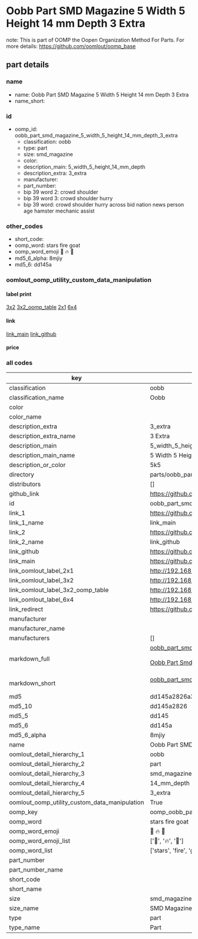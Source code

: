 # Oobb Part SMD Magazine 5 Width 5 Height 14 mm Depth 3 Extra  

note: This is part of OOMP the Oopen Organization Method For Parts. For more details: https://github.com/oomlout/oomp_base

##  part details
  







### name
* name: Oobb Part SMD Magazine 5 Width 5 Height 14 mm Depth 3 Extra
* name_short: 
### id
* oomp_id: oobb_part_smd_magazine_5_width_5_height_14_mm_depth_3_extra
  * classification: oobb
  * type: part
  * size: smd_magazine
  * color: 
  * description_main: 5_width_5_height_14_mm_depth
  * description_extra: 3_extra
  * manufacturer: 
  * part_number: 
  * bip 39 word 2: crowd shoulder
  * bip 39 word 3: crowd shoulder hurry
  * bip 39 word: crowd shoulder hurry across bid nation news person age hamster mechanic assist

### other_codes
* short_code: 
* oomp_word: stars fire goat
* oomp_word_emoji :stars: :fire: :goat:
* md5_6_alpha: 8mjiy
* md5_6: dd145a






### oomlout_oomp_utility_custom_data_manipulation
#### label print
[3x2](http://192.168.1.245:1112/?label=oomp%208mjiy)
[3x2_oomp_table](http://192.168.1.108:1112/?label=oomp%208mjiy)
[2x1](http://192.168.1.242:1112/?label=oomp%208mjiy)
[6x4](http://192.168.1.55:1112/?label=oomp%208mjiy)    

#### link

[link_main](https://github.com/oomlout/oomlout_oomp_version_1_messy/tree/main/parts/oobb_part_smd_magazine_5_width_5_height_14_mm_depth_3_extra) [link_github](https://github.com/oomlout/oomlout_oomp_version_1_messy/tree/main/parts/oobb_part_smd_magazine_5_width_5_height_14_mm_depth_3_extra)                             

#### price







### all codes 
| key | value |  
| --- | --- |  
| classification | oobb |  
| classification_name | Oobb |  
| color |  |  
| color_name |  |  
| description_extra | 3_extra |  
| description_extra_name | 3 Extra |  
| description_main | 5_width_5_height_14_mm_depth |  
| description_main_name | 5 Width 5 Height 14 mm Depth |  
| description_or_color | 5k5 |  
| directory | parts/oobb_part_smd_magazine_5_width_5_height_14_mm_depth_3_extra |  
| distributors | [] |  
| github_link | https://github.com/oomlout/oomlout_oomp_part_src/tree/main/parts/oobb_part_smd_magazine_5_width_5_height_14_mm_depth_3_extra |  
| id | oobb_part_smd_magazine_5_width_5_height_14_mm_depth_3_extra |  
| link_1 | https://github.com/oomlout/oomlout_oomp_version_1_messy/tree/main/parts/oobb_part_smd_magazine_5_width_5_height_14_mm_depth_3_extra |  
| link_1_name | link_main |  
| link_2 | https://github.com/oomlout/oomlout_oomp_version_1_messy/tree/main/parts/oobb_part_smd_magazine_5_width_5_height_14_mm_depth_3_extra |  
| link_2_name | link_github |  
| link_github | https://github.com/oomlout/oomlout_oomp_version_1_messy/tree/main/parts/oobb_part_smd_magazine_5_width_5_height_14_mm_depth_3_extra |  
| link_main | https://github.com/oomlout/oomlout_oomp_version_1_messy/tree/main/parts/oobb_part_smd_magazine_5_width_5_height_14_mm_depth_3_extra |  
| link_oomlout_label_2x1 | http://192.168.1.242:1112/?label=oomp%208mjiy |  
| link_oomlout_label_3x2 | http://192.168.1.245:1112/?label=oomp%208mjiy |  
| link_oomlout_label_3x2_oomp_table | http://192.168.1.108:1112/?label=oomp%208mjiy |  
| link_oomlout_label_6x4 | http://192.168.1.55:1112/?label=oomp%208mjiy |  
| link_redirect | https://github.com/oomlout/oomlout_oomp_version_1_messy/tree/main/parts/oobb_part_smd_magazine_5_width_5_height_14_mm_depth_3_extra |  
| manufacturer |  |  
| manufacturer_name |  |  
| manufacturers | [] |  
| markdown_full | [oobb_part_smd_magazine_5_width_5_height_14_mm_depth_3_extra](none)<br>[](none)<br>[Oobb Part Smd Magazine 5 Width 5 Height 14 Mm Depth 3 Extra](none)<br><br> |  
| markdown_short | [oobb_part_smd_magazine_5_width_5_height_14_mm_depth_3_extra](none)<br><br> |  
| md5 | dd145a2826a352a64d0b0024df71b9a2 |  
| md5_10 | dd145a2826 |  
| md5_5 | dd145 |  
| md5_6 | dd145a |  
| md5_6_alpha | 8mjiy |  
| name | Oobb Part SMD Magazine 5 Width 5 Height 14 mm Depth 3 Extra |  
| oomlout_detail_hierarchy_1 | oobb |  
| oomlout_detail_hierarchy_2 | part |  
| oomlout_detail_hierarchy_3 | smd_magazine |  
| oomlout_detail_hierarchy_4 | 14_mm_depth |  
| oomlout_detail_hierarchy_5 | 3_extra |  
| oomlout_oomp_utility_custom_data_manipulation | True |  
| oomp_key | oomp_oobb_part_smd_magazine_5_width_5_height_14_mm_depth_3_extra |  
| oomp_word | stars fire goat |  
| oomp_word_emoji | :stars: :fire: :goat: |  
| oomp_word_emoji_list | [':stars:', ':fire:', ':goat:'] |  
| oomp_word_list | ['stars', 'fire', 'goat'] |  
| part_number |  |  
| part_number_name |  |  
| short_code |  |  
| short_name |  |  
| size | smd_magazine |  
| size_name | SMD Magazine |  
| type | part |  
| type_name | Part |  
